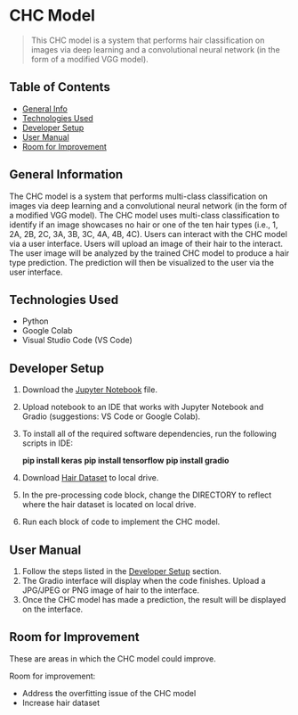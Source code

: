 # CHC Model
> This CHC model is a system that performs hair classification on images via deep learning and a convolutional neural network (in the form of a modified VGG model).

## Table of Contents
* [General Info](#general-information)
* [Technologies Used](#technologies-used)
* [Developer Setup](#developer-setup)
* [User Manual](#user-manual)
* [Room for Improvement](#room-for-improvement)

## General Information
The CHC model is a system that performs multi-class classification on images via deep learning and
a convolutional neural network (in the form of a modified VGG model). The CHC model uses multi-class
classification to identify if an image showcases no hair or one of the ten hair types (i.e., 1, 2A, 2B,
2C, 3A, 3B, 3C, 4A, 4B, 4C). Users can interact with the CHC model via a user interface. Users will upload
an image of their hair to the interact. The user image will be analyzed by the trained CHC model to produce
a hair type prediction. The prediction will then be visualized to the user via the user interface.

## Technologies Used
- Python
- Google Colab
- Visual Studio Code (VS Code)

## Developer Setup
1. Download the [Jupyter Notebook]() file.
2. Upload notebook to an IDE that works with Jupyter Notebook and Gradio (suggestions: VS Code or Google Colab).
3. To install all of the required software dependencies, run the following scripts in IDE:

      **pip install keras**
      **pip install tensorflow**
      **pip install gradio**

4. Download [Hair Dataset]() to local drive.
5. In the pre-processing code block, change the DIRECTORY to reflect where the hair dataset is located on local drive.
6. Run each block of code to implement the CHC model.

## User Manual
1. Follow the steps listed in the [Developer Setup](#developer-setup) section.
2. The Gradio interface will display when the code finishes. Upload a JPG/JPEG or PNG image of hair to the interface.
3. Once the CHC model has made a prediction, the result will be displayed on the interface.

## Room for Improvement
These are areas in which the CHC model could improve.

Room for improvement:
- Address the overfitting issue of the CHC model
- Increase hair dataset




